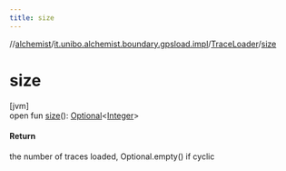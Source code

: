 ```yaml
---
title: size
---
```

//[alchemist](../../../index.html)/[it.unibo.alchemist.boundary.gpsload.impl](../index.html)/[TraceLoader](index.html)/[size](size.html)



# size



[jvm]\
open fun [size](size.html)(): [Optional](https://docs.oracle.com/javase/8/docs/api/java/util/Optional.html)<[Integer](https://docs.oracle.com/javase/8/docs/api/java/lang/Integer.html)>



#### Return



the number of traces loaded, Optional.empty() if cyclic





